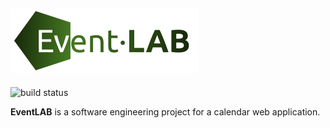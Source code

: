 ![logo](logo.png)
---
![build status](https://travis-ci.org/tarjmp/eventlab.svg?branch=master)

**EventLAB** is a software engineering project for a calendar web application.


